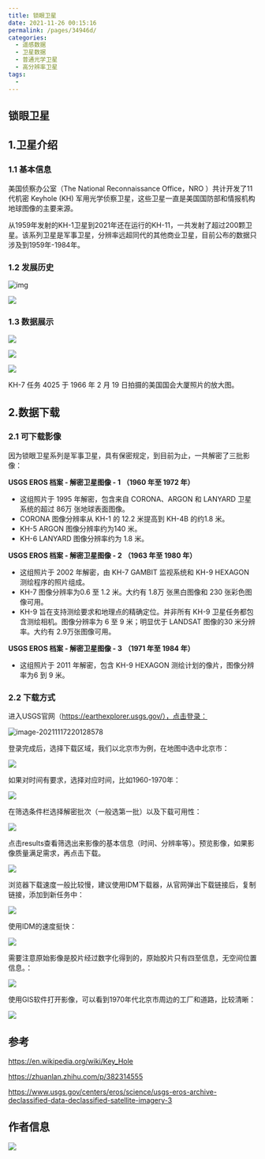 ```yaml
---
title: 锁眼卫星
date: 2021-11-26 00:15:16
permalink: /pages/34946d/
categories:
  - 遥感数据
  - 卫星数据
  - 普通光学卫星
  - 高分辨率卫星
tags:
  - 
---
```

## 锁眼卫星

## 1.卫星介绍

### 1.1 基本信息

美国侦察办公室（The National Reconnaissance Office，NRO ）共计开发了11代机密 Keyhole (KH) 军用光学侦察卫星，这些卫星一直是美国国防部和情报机构地球图像的主要来源。

从1959年发射的KH-1卫星到2021年还在运行的KH-11，一共发射了超过200颗卫星。该系列卫星是军事卫星，分辨率远超同代的其他商业卫星，目前公布的数据只涉及到1959年-1984年。

### 1.2 发展历史



![img](https://lynceans.org/wp-content/uploads/2019/06/Keyhole-film-return-satellite-table.png)



![](https://gitee.com/kitmyfaceplease/image_upload/raw/master/image/1920px-U.S._RecSat_Big_Picture.jpg)

### 1.3 数据展示

![](https://gitee.com/kitmyfaceplease/image_upload/raw/master/image/20211117225235.png)

![](https://gitee.com/kitmyfaceplease/image_upload/raw/master/image/20211117225318.png)

![](https://gitee.com/kitmyfaceplease/image_upload/raw/master/image/20211117230654.png)

KH-7 任务 4025 于 1966 年 2 月 19 日拍摄的美国国会大厦照片的放大图。

## 2.数据下载

### 2.1 可下载影像

因为锁眼卫星系列是军事卫星，具有保密规定，到目前为止，一共解密了三批影像：

**USGS EROS 档案 - 解密卫星图像 - 1** **（1960 年至 1972 年）**

- 这组照片于 1995 年解密，包含来自 CORONA、ARGON 和 LANYARD 卫星系统的超过 86万 张地球表面图像。
- CORONA 图像分辨率从 KH-1 的 12.2 米提高到 KH-4B 的约1.8 米。
- KH-5 ARGON 图像分辨率约为140 米。
- KH-6 LANYARD 图像分辨率约为 1.8 米。

**USGS EROS 档案 - 解密卫星图像 - 2** **（1963 年至 1980 年）**

- 这组照片于 2002 年解密，由 KH-7 GAMBIT 监视系统和 KH-9 HEXAGON 测绘程序的照片组成。
- KH-7 图像分辨率为0.6 至 1.2 米。大约有 1.8万 张黑白图像和 230 张彩色图像可用。
- KH-9 旨在支持测绘要求和地理点的精确定位。并非所有 KH-9 卫星任务都包含测绘相机。图像分辨率为 6 至 9 米；明显优于 LANDSAT 图像的30 米分辨率。大约有 2.9万张图像可用。

**USGS EROS 档案 - 解密卫星图像 - 3** **（1971 年至 1984 年）**

- 这组照片于 2011 年解密，包含 KH-9 HEXAGON 测绘计划的像片，图像分辨率为6 到 9 米。

### 2.2 下载方式

进入USGS官网（https://earthexplorer.usgs.gov/），点击登录：

![image-20211117220128578](C:\Users\CR\AppData\Roaming\Typora\typora-user-images\image-20211117220128578.png)

登录完成后，选择下载区域，我们以北京市为例，在地图中选中北京市：

![](https://gitee.com/kitmyfaceplease/image_upload/raw/master/image/20211117221754.png)

如果对时间有要求，选择对应时间，比如1960-1970年：

![](https://gitee.com/kitmyfaceplease/image_upload/raw/master/image/20211117222021.png)

在筛选条件栏选择解密批次（一般选第一批）以及下载可用性：

![](https://gitee.com/kitmyfaceplease/image_upload/raw/master/image/20211117222138.png)

点击results查看筛选出来影像的基本信息（时间、分辨率等）。预览影像，如果影像质量满足需求，再点击下载。

![](https://gitee.com/kitmyfaceplease/image_upload/raw/master/image/20211119234318.png)

浏览器下载速度一般比较慢，建议使用IDM下载器，从官网弹出下载链接后，复制链接，添加到新任务中：

![](https://img-blog.csdnimg.cn/739ad1838f7d4c76b460e00c828d448d.png?x-oss-process=image/watermark,type_ZHJvaWRzYW5zZmFsbGJhY2s,shadow_50,text_Q1NETiBA6ZSQ5aSa5a6d55qE5Zyw55CG56m66Ze0,size_18,color_FFFFFF,t_70,g_se,x_16)

使用IDM的速度挺快：

![](https://img-blog.csdnimg.cn/e745b64a5941478aa5fdb3ccfcb72d54.png?x-oss-process=image/watermark,type_ZHJvaWRzYW5zZmFsbGJhY2s,shadow_50,text_Q1NETiBA6ZSQ5aSa5a6d55qE5Zyw55CG56m66Ze0,size_12,color_FFFFFF,t_70,g_se,x_16)

需要注意原始影像是胶片经过数字化得到的，原始胶片只有四至信息，无空间位置信息。：

![](https://gitee.com/kitmyfaceplease/image_upload/raw/master/image/20211117224217.png)

使用GIS软件打开影像，可以看到1970年代北京市周边的工厂和道路，比较清晰：

![](https://gitee.com/kitmyfaceplease/image_upload/raw/master/image/20211117224703.png)

## 参考

https://en.wikipedia.org/wiki/Key_Hole

https://zhuanlan.zhihu.com/p/382314555

https://www.usgs.gov/centers/eros/science/usgs-eros-archive-declassified-data-declassified-satellite-imagery-3

## 作者信息

![](https://gitee.com/kitmyfaceplease/image_upload/raw/master/image/20211117231958.png)